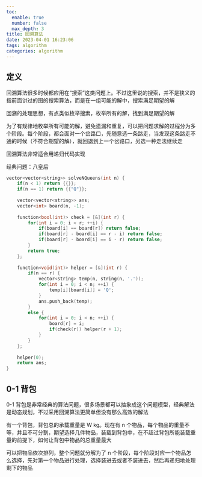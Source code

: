 ```yaml
---
toc:
  enable: true
  number: false
  max_depth: 3
title: 回溯算法
date: 2023-04-01 16:23:06
tags: algorithm
categories: algorithm
---
```


## 定义

回溯算法很多时候都应用在“搜索”这类问题上。不过这里说的搜索，并不是狭义的指前面讲过的图的搜索算法，而是在一组可能的解中，搜索满足期望的解

回溯的处理思想，有点类似枚举搜索，枚举所有的解，找到满足期望的解

为了有规律地枚举所有可能的解，避免遗漏和重复，可以把问题求解的过程分为多个阶段。每个阶段，都会面对一个岔路口，先随意选一条路走，当发现这条路走不通的时候（不符合期望的解），就回退到上一个岔路口，另选一种走法继续走

回溯算法非常适合用递归代码实现

经典问题：八皇后

```cpp
vector<vector<string>> solveNQueens(int n) {
	if(n < 1) return {{}};
	if(n == 1) return {{"Q"}};
	
	vector<vector<string>> ans;
	vector<int> board(n, -1);
	
	function<bool(int)> check = [&](int r) {
		for(int i = 0; i < r; ++i) {
			if(board[i] == board[r]) return false;
			if(board[r] - board[i] == r - i) return false;
			if(board[r] - board[i] == i - r) return false;
		}
		return true;
	};
	
	function<void(int)> helper = [&](int r) {
		if(n == r) {
			vector<string> temp(n, string(n, '.'));
			for(int i = 0; i < n; ++i) {
				temp[i][board[i]] = 'Q';
			}
			ans.push_back(temp);
		}
		else {
			for(int i = 0; i < n; ++i) {
				board[r] = i;
				if(check(r)) helper(r + 1);
			}
		}
	};
	
	helper(0);
	return ans;
}
```

## 0-1 背包

0-1 背包是非常经典的算法问题，很多场景都可以抽象成这个问题模型，经典解法是动态规划，不过采用回溯算法更简单但没有那么高效的解法

有一个背包，背包总的承载重量是 W kg。现在有 n 个物品，每个物品的重量不等，并且不可分割，期望选择几件物品，装载到背包中，在不超过背包所能装载重量的前提下，如何让背包中物品的总重量最大

可以把物品依次排列，整个问题就分解为了 n 个阶段，每个阶段对应一个物品怎么选择，先对第一个物品进行处理，选择装进去或者不装进去，然后再递归地处理剩下的物品